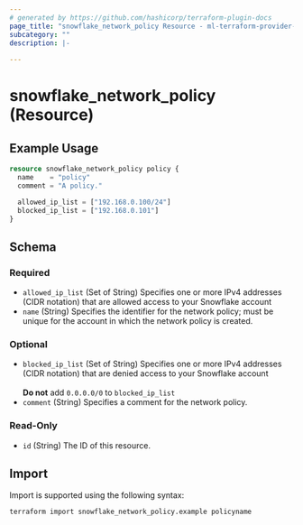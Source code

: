 ```yaml
---
# generated by https://github.com/hashicorp/terraform-plugin-docs
page_title: "snowflake_network_policy Resource - ml-terraform-provider-snowflake"
subcategory: ""
description: |-
  
---
```


# snowflake_network_policy (Resource)



## Example Usage

```terraform
resource snowflake_network_policy policy {
  name    = "policy"
  comment = "A policy."

  allowed_ip_list = ["192.168.0.100/24"]
  blocked_ip_list = ["192.168.0.101"]
}
```

<!-- schema generated by tfplugindocs -->
## Schema

### Required

- `allowed_ip_list` (Set of String) Specifies one or more IPv4 addresses (CIDR notation) that are allowed access to your Snowflake account
- `name` (String) Specifies the identifier for the network policy; must be unique for the account in which the network policy is created.

### Optional

- `blocked_ip_list` (Set of String) Specifies one or more IPv4 addresses (CIDR notation) that are denied access to your Snowflake account<br><br>**Do not** add `0.0.0.0/0` to `blocked_ip_list`
- `comment` (String) Specifies a comment for the network policy.

### Read-Only

- `id` (String) The ID of this resource.

## Import

Import is supported using the following syntax:

```shell
terraform import snowflake_network_policy.example policyname
```
